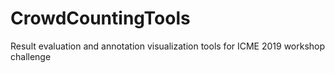 # CrowdCountingTools
Result evaluation and annotation visualization tools for ICME 2019 workshop challenge 
